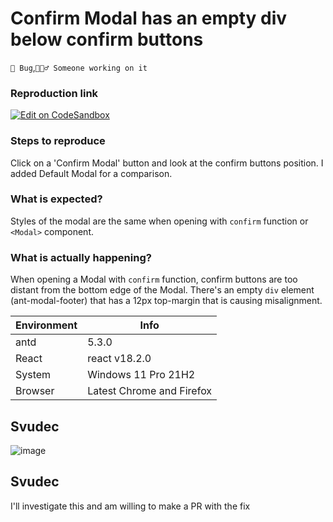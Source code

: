 # Confirm Modal has an empty div below confirm buttons

`🐛 Bug`,`👷🏻‍♂️ Someone working on it`

### Reproduction link

[![Edit on CodeSandbox](https://codesandbox.io/static/img/play-codesandbox.svg)](https://codesandbox.io/s/antd-reproduction-template-forked-zjshu0?file=/index.js:940-950)

### Steps to reproduce

Click on a 'Confirm Modal' button and look at the confirm buttons position. I added Default Modal for a comparison.

### What is expected?

Styles of the modal are the same when opening with `confirm` function or `<Modal>` component.

### What is actually happening?

When opening a Modal with `confirm` function, confirm buttons are too distant from the bottom edge of the Modal.
There's an empty `div` element (ant-modal-footer) that has a 12px top-margin that is causing misalignment.

| Environment | Info                      |
| ----------- | ------------------------- |
| antd        | 5.3.0                     |
| React       | react v18.2.0             |
| System      | Windows 11 Pro 21H2       |
| Browser     | Latest Chrome and Firefox |

<!-- generated by ant-design-issue-helper. DO NOT REMOVE -->

## Svudec

![image](https://user-images.githubusercontent.com/11903509/224309189-13ed1ff6-8303-4e7a-ad61-6111de71c181.png)

## Svudec

I'll investigate this and am willing to make a PR with the fix
